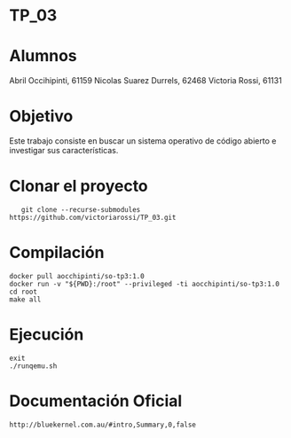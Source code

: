 # TP_03

# Alumnos 
Abril Occihipinti, 61159
Nicolas Suarez Durrels, 62468
Victoria Rossi, 61131

# Objetivo
Este trabajo consiste en buscar un sistema operativo de código abierto e investigar sus características.  

# Clonar el proyecto
	   git clone --recurse-submodules https://github.com/victoriarossi/TP_03.git


# Compilación 
	docker pull aocchipinti/so-tp3:1.0
	docker run -v "${PWD}:/root" --privileged -ti aocchipinti/so-tp3:1.0
	cd root
	make all

# Ejecución
    exit
	./runqemu.sh

# Documentación Oficial
	http://bluekernel.com.au/#intro,Summary,0,false
 
